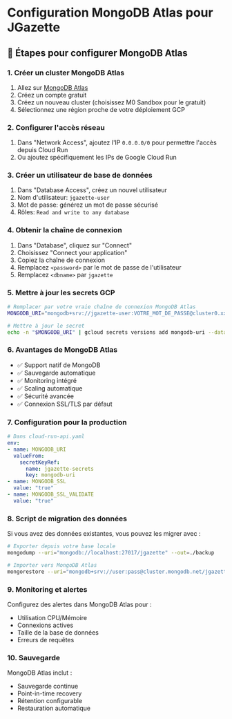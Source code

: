 # Configuration MongoDB Atlas pour JGazette

## 🚀 Étapes pour configurer MongoDB Atlas

### 1. Créer un cluster MongoDB Atlas

1. Allez sur [MongoDB Atlas](https://www.mongodb.com/atlas)
2. Créez un compte gratuit
3. Créez un nouveau cluster (choisissez M0 Sandbox pour le gratuit)
4. Sélectionnez une région proche de votre déploiement GCP

### 2. Configurer l'accès réseau

1. Dans "Network Access", ajoutez l'IP `0.0.0.0/0` pour permettre l'accès depuis Cloud Run
2. Ou ajoutez spécifiquement les IPs de Google Cloud Run

### 3. Créer un utilisateur de base de données

1. Dans "Database Access", créez un nouvel utilisateur
2. Nom d'utilisateur: `jgazette-user`
3. Mot de passe: générez un mot de passe sécurisé
4. Rôles: `Read and write to any database`

### 4. Obtenir la chaîne de connexion

1. Dans "Database", cliquez sur "Connect"
2. Choisissez "Connect your application"
3. Copiez la chaîne de connexion
4. Remplacez `<password>` par le mot de passe de l'utilisateur
5. Remplacez `<dbname>` par `jgazette`

### 5. Mettre à jour les secrets GCP

```bash
# Remplacer par votre vraie chaîne de connexion MongoDB Atlas
MONGODB_URI="mongodb+srv://jgazette-user:VOTRE_MOT_DE_PASSE@cluster0.xxxxx.mongodb.net/jgazette?retryWrites=true&w=majority"

# Mettre à jour le secret
echo -n "$MONGODB_URI" | gcloud secrets versions add mongodb-uri --data-file=-
```

### 6. Avantages de MongoDB Atlas

- ✅ Support natif de MongoDB
- ✅ Sauvegarde automatique
- ✅ Monitoring intégré
- ✅ Scaling automatique
- ✅ Sécurité avancée
- ✅ Connexion SSL/TLS par défaut

### 7. Configuration pour la production

```yaml
# Dans cloud-run-api.yaml
env:
- name: MONGODB_URI
  valueFrom:
    secretKeyRef:
      name: jgazette-secrets
      key: mongodb-uri
- name: MONGODB_SSL
  value: "true"
- name: MONGODB_SSL_VALIDATE
  value: "true"
```

### 8. Script de migration des données

Si vous avez des données existantes, vous pouvez les migrer avec :

```bash
# Exporter depuis votre base locale
mongodump --uri="mongodb://localhost:27017/jgazette" --out=./backup

# Importer vers MongoDB Atlas
mongorestore --uri="mongodb+srv://user:pass@cluster.mongodb.net/jgazette" ./backup/jgazette
```

### 9. Monitoring et alertes

Configurez des alertes dans MongoDB Atlas pour :
- Utilisation CPU/Mémoire
- Connexions actives
- Taille de la base de données
- Erreurs de requêtes

### 10. Sauvegarde

MongoDB Atlas inclut :
- Sauvegarde continue
- Point-in-time recovery
- Rétention configurable
- Restauration automatique
